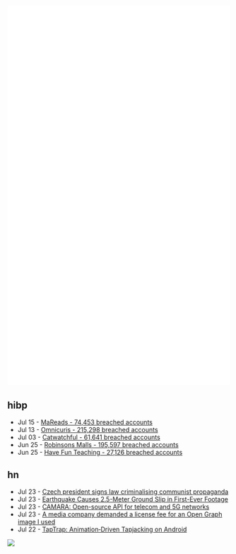 ![Metrics](https://raw.githubusercontent.com/phixion/phixion/master/metrics.svg)

## hibp

<!--
for https://github.com/phixion/phixion/blob/main/.github/workflows/feeds.yml
-->
<!--START_SECTION:haveibeenpwnd-->
- Jul 15 - [MaReads - 74,453 breached accounts](https://haveibeenpwned.com/Breach/MaReads)
- Jul 13 - [Omnicuris - 215,298 breached accounts](https://haveibeenpwned.com/Breach/Omnicuris)
- Jul 03 - [Catwatchful - 61,641 breached accounts](https://haveibeenpwned.com/Breach/Catwatchful)
- Jun 25 - [Robinsons Malls - 195,597 breached accounts](https://haveibeenpwned.com/Breach/RobinsonsMalls)
- Jun 25 - [Have Fun Teaching - 27,126 breached accounts](https://haveibeenpwned.com/Breach/HaveFunTeaching)
<!--END_SECTION:haveibeenpwnd-->

## hn

<!--
for https://github.com/phixion/phixion/blob/main/.github/workflows/feeds.yml
-->
<!--START_SECTION:hn-->
- Jul 23 - [Czech president signs law criminalising communist propaganda](https://www.euractiv.com/section/politics/news/czech-president-signs-law-criminalising-communist-propaganda/)
- Jul 23 - [Earthquake Causes 2.5-Meter Ground Slip in First-Ever Footage](https://www.vice.com/en/article/earthquake-causes-2-5-meter-ground-slip-in-first-ever-footage/)
- Jul 23 - [CAMARA: Open-source API for telecom and 5G networks](https://www.gsma.com/solutions-and-impact/technologies/networks/operator-platform-hp/camara-2/)
- Jul 23 - [A media company demanded a license fee for an Open Graph image I used](https://alistairshepherd.uk/writing/open-graph-licensing/)
- Jul 22 - [TapTrap: Animation‑Driven Tapjacking on Android](https://taptrap.click/)
<!--END_SECTION:hn-->

<!--
for https://yhype.me
-->
![](https://hit.yhype.me/github/profile?user_id=13013670)
